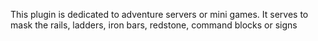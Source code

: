 This plugin is dedicated to adventure servers or mini games. It serves to mask the rails, ladders, iron bars, redstone, command blocks or signs
